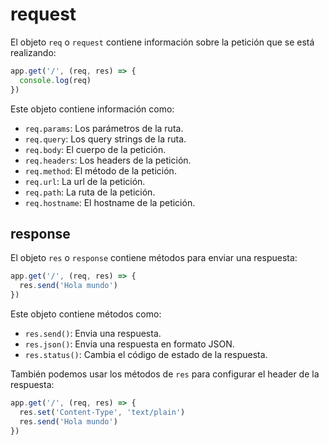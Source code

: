 # request

El objeto `req` o `request` contiene información sobre la petición que se está realizando:

```js
app.get('/', (req, res) => {
  console.log(req)
})
```

Este objeto contiene información como:

- `req.params`: Los parámetros de la ruta.
- `req.query`: Los query strings de la ruta.
- `req.body`: El cuerpo de la petición.
- `req.headers`: Los headers de la petición.
- `req.method`: El método de la petición.
- `req.url`: La url de la petición.
- `req.path`: La ruta de la petición.
- `req.hostname`: El hostname de la petición.

## response

El objeto `res` o `response` contiene métodos para enviar una respuesta:

```js
app.get('/', (req, res) => {
  res.send('Hola mundo')
})
```

Este objeto contiene métodos como:

- `res.send()`: Envia una respuesta.
- `res.json()`: Envia una respuesta en formato JSON.
- `res.status()`: Cambia el código de estado de la respuesta.

También podemos usar los métodos de `res` para configurar el header de la respuesta:

```js
app.get('/', (req, res) => {
  res.set('Content-Type', 'text/plain')
  res.send('Hola mundo')
})
```

